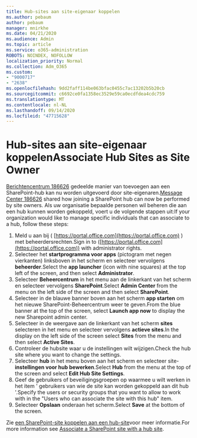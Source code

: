 ```yaml
---
title: Hub-sites aan site-eigenaar koppelen
ms.author: pebaum
author: pebaum
manager: mnirkhe
ms.date: 04/21/2020
ms.audience: Admin
ms.topic: article
ms.service: o365-administration
ROBOTS: NOINDEX, NOFOLLOW
localization_priority: Normal
ms.collection: Adm_O365
ms.custom:
- "9000717"
- "2638"
ms.openlocfilehash: 9dd2faff114be063bfac0455c7ac13202b5b20cb
ms.sourcegitcommit: c6692ce0fa1358ec3529e59ca0ecdfdea4cdc759
ms.translationtype: MT
ms.contentlocale: nl-NL
ms.lasthandoff: 09/14/2020
ms.locfileid: "47715628"
---
```

# <a name="associate-hub-sites-as-site-owner"></a><span data-ttu-id="d76f5-102">Hub-sites aan site-eigenaar koppelen</span><span class="sxs-lookup"><span data-stu-id="d76f5-102">Associate Hub Sites as Site Owner</span></span>

<span data-ttu-id="d76f5-103">[Berichtencentrum 186626](https://admin.microsoft.com/Adminportal/Home?source=applauncher#/MessageCenter?id=MC186626) gedeelde manier van toevoegen aan een SharePoint-hub kan nu worden uitgevoerd door site-eigenaren.</span><span class="sxs-lookup"><span data-stu-id="d76f5-103">[Message Center 186626](https://admin.microsoft.com/Adminportal/Home?source=applauncher#/MessageCenter?id=MC186626) shared how joining a SharePoint hub can now be performed by site owners.</span></span> <span data-ttu-id="d76f5-104">Als uw organisatie bepaalde personen wil beheren die aan een hub kunnen worden gekoppeld, voert u de volgende stappen uit:</span><span class="sxs-lookup"><span data-stu-id="d76f5-104">If your organization would like to manage specific individuals that can associate to a hub, follow these steps:</span></span> 

1. <span data-ttu-id="d76f5-105">Meld u aan bij ( [https://portal.office.com](https://portal.office.com) ) met beheerdersrechten.</span><span class="sxs-lookup"><span data-stu-id="d76f5-105">Sign in to ([https://portal.office.com](https://portal.office.com)) with administrator rights.</span></span>
2. <span data-ttu-id="d76f5-106">Selecteer het **startprogramma voor apps** (pictogram met negen vierkanten) linksboven in het scherm en selecteer vervolgens **beheerder**.</span><span class="sxs-lookup"><span data-stu-id="d76f5-106">Select the **app launcher** (icon with nine squares) at the top left of the screen, and then select **Administrator**.</span></span>
3. <span data-ttu-id="d76f5-107">Selecteer **Beheercentrum** in het menu aan de linkerkant van het scherm en selecteer vervolgens **SharePoint**.</span><span class="sxs-lookup"><span data-stu-id="d76f5-107">Select **Admin Center** from the menu on the left side of the screen and then select **SharePoint**.</span></span>
4. <span data-ttu-id="d76f5-108">Selecteer in de blauwe banner boven aan het scherm **app starten** om het nieuwe SharePoint-Beheercentrum weer te geven.</span><span class="sxs-lookup"><span data-stu-id="d76f5-108">From the blue banner at the top of the screen, select **Launch app now** to display the new Sharepoint admin center.</span></span>
5. <span data-ttu-id="d76f5-109">Selecteer in de weergave aan de linkerkant van het scherm **sites** selecteren in het menu en selecteer vervolgens **actieve sites**.</span><span class="sxs-lookup"><span data-stu-id="d76f5-109">In the display on the left side of the screen select **Sites** from the menu and then select **Active Sites**.</span></span>
6. <span data-ttu-id="d76f5-110">Controleer de hubsite waar u de instellingen wilt wijzigen.</span><span class="sxs-lookup"><span data-stu-id="d76f5-110">Check the hub site where you want to change the settings.</span></span>
7. <span data-ttu-id="d76f5-111">Selecteer **hub** in het menu boven aan het scherm en selecteer site- **instellingen voor hub bewerken**.</span><span class="sxs-lookup"><span data-stu-id="d76f5-111">Select **Hub** from the menu at the top of the screen and select **Edit Hub Site Settings**.</span></span>
8. <span data-ttu-id="d76f5-112">Geef de gebruikers of beveiligingsgroepen op waarmee u wilt werken in het item ' gebruikers van wie de site kan worden gekoppeld aan dit hub '.</span><span class="sxs-lookup"><span data-stu-id="d76f5-112">Specify the users or security groups that you want to allow to work with in the "Users who can associate the site with this hub" item.</span></span>
9. <span data-ttu-id="d76f5-113">Selecteer **Opslaan** onderaan het scherm.</span><span class="sxs-lookup"><span data-stu-id="d76f5-113">Select **Save** at the bottom of the screen.</span></span>

<span data-ttu-id="d76f5-114">Zie [een SharePoint-site koppelen aan een hub-site](https://support.office.com/article/associate-a-sharepoint-site-with-a-hub-site-ae0009fd-af04-4d3d-917d-88edb43efc05)voor meer informatie.</span><span class="sxs-lookup"><span data-stu-id="d76f5-114">For more information see [Associate a SharePoint site with a hub site](https://support.office.com/article/associate-a-sharepoint-site-with-a-hub-site-ae0009fd-af04-4d3d-917d-88edb43efc05).</span></span> 